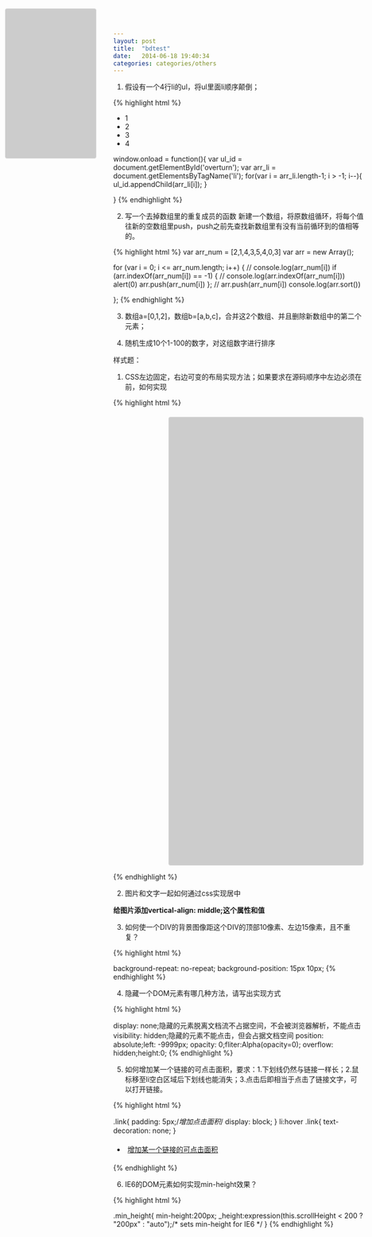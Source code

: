 ```yaml
---
layout: post
title:  "bdtest"
date:   2014-06-18 19:40:34
categories: categories/others
---
```





1.  假设有一个4行li的ul，将ul里面li顺序颠倒；

{% highlight html %}
<ul id="overturn">
  <li>1</li>
  <li>2</li>
  <li>3</li>
  <li>4</li>
</ul>

window.onload = function(){
  var ul_id = document.getElementById('overturn');
  var arr_li = document.getElementsByTagName('li');
  for(var i = arr_li.length-1; i > -1; i--){
      ul_id.appendChild(arr_li[i]);
  }

}
{% endhighlight %}

2.  写一个去掉数组里的重复成员的函数
新建一个数组，将原数组循环，将每个值往新的空数组里push，push之前先查找新数组里有没有当前循环到的值相等的。

{% highlight html %}
  var arr_num = [2,1,4,3,5,4,0,3]
  var arr = new Array();

  for (var i = 0; i <= arr_num.length; i++) {
    // console.log(arr_num[i])
    if (arr.indexOf(arr_num[i]) == -1) {
      // console.log(arr.indexOf(arr_num[i]))
      alert(0)
      arr.push(arr_num[i])
    };
    // arr.push(arr_num[i])
    console.log(arr.sort())


  };
{% endhighlight %}

3.  数组a=[0,1,2]，数组b=[a,b,c]，合并这2个数组、并且删除新数组中的第二个元素；


4.  随机生成10个1-100的数字，对这组数字进行排序


样式题：

1.  CSS左边固定，右边可变的布局实现方法；如果要求在源码顺序中左边必须在前，如何实现

{% highlight html %}

<style>
.left{
  position: fixed;
  top: 20px;
  left: 1%;
  width: 19%;
  height: 300px;
  background: #ccc;
  border:1px solid #ddd;
  border-radius: 4px;
}
.right{
  height: 900px;
  background: #ccc;
  border: 1px solid #ddd;
  border-radius: 4px;
  margin-left: 22%;
  margin-top: 20px;
}
</style>

<body>
  <div class="left"></div>
  <div class="right"></div>
</body>

{% endhighlight %}


2.  图片和文字一起如何通过css实现居中

**给图片添加vertical-align: middle;这个属性和值**


3.  如何使一个DIV的背景图像距这个DIV的顶部10像素、左边15像素，且不重复？

{% highlight html %}

background-repeat: no-repeat;
background-position: 15px 10px;
{% endhighlight %}

4.  隐藏一个DOM元素有哪几种方法，请写出实现方式

{% highlight html %}

display: none;隐藏的元素脱离文档流不占据空间，不会被浏览器解析，不能点击
visibility: hidden;隐藏的元素不能点击，但会占据文档空间
position: absolute;left: -9999px;
opacity: 0;fliter:Alpha(opacity=0);
overflow: hidden;height:0;
{% endhighlight %}

5.  如何增加某一个链接的可点击面积，要求：1.下划线仍然与链接一样长；2.鼠标移至li空白区域后下划线也能消失；3.点击后即相当于点击了链接文字，可以打开链接。

{% highlight html %}

.link{
  padding: 5px;/*增加点击面积*/
  display: block;
}
li:hover .link{
  text-decoration: none;
}

<ul>
  <li style="padding: 5px;width: 400px;">
    <a class="link" href="#">增加某一个链接的可点击面积</a>
  </li>
</ul>
{% endhighlight %}

6.  IE6的DOM元素如何实现min-height效果？

{% highlight html %}

.min_height{
   min-height:200px;
   _height:expression(this.scrollHeight < 200 ? "200px" : "auto");/* sets min-height for IE6 */
}
{% endhighlight %}


